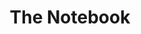---
title: "The Notebook"
created: 2023-09-09T17:57:13+10:00
modified: 2023-09-09T22:35:15+10:00
tags:
- evergreen
- compendium
---